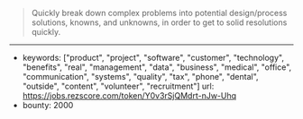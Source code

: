 >Quickly break down complex problems into potential design/process solutions, knowns, and unknowns, in order to get to solid resolutions quickly. 
------
- keywords: ["product", "project", "software", "customer", "technology", "benefits", "real", "management", "data", "business", "medical", "office", "communication", "systems", "quality", "tax", "phone", "dental", "outside", "content", "volunteer", "recruitment"]
url: https://jobs.rezscore.com/token/Y0v3rSjQMdrt-nJw-Uhq
- bounty: 2000
